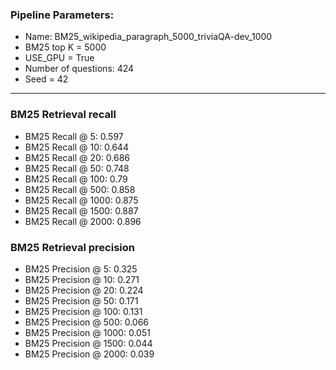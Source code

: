 ### Pipeline Parameters:
* Name: BM25_wikipedia_paragraph_5000_triviaQA-dev_1000
* BM25 top K = 5000
* USE_GPU = True
* Number of questions: 424
* Seed = 42
------
### BM25 Retrieval recall 
* BM25 Recall @ 5: 0.597
* BM25 Recall @ 10: 0.644
* BM25 Recall @ 20: 0.686
* BM25 Recall @ 50: 0.748
* BM25 Recall @ 100: 0.79
* BM25 Recall @ 500: 0.858
* BM25 Recall @ 1000: 0.875
* BM25 Recall @ 1500: 0.887
* BM25 Recall @ 2000: 0.896
### BM25 Retrieval precision 
* BM25 Precision @ 5: 0.325
* BM25 Precision @ 10: 0.271
* BM25 Precision @ 20: 0.224
* BM25 Precision @ 50: 0.171
* BM25 Precision @ 100: 0.131
* BM25 Precision @ 500: 0.066
* BM25 Precision @ 1000: 0.051
* BM25 Precision @ 1500: 0.044
* BM25 Precision @ 2000: 0.039
